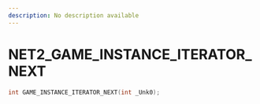 ```yaml
---
description: No description available 
---
```


# NET2\_GAME_INSTANCE_ITERATOR_NEXT

```cpp
int GAME_INSTANCE_ITERATOR_NEXT(int _Unk0);
```